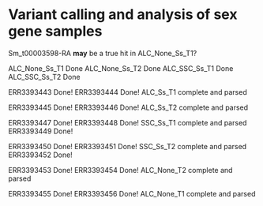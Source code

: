 # Variant calling and analysis of sex gene samples

Sm_t00003598-RA __may__ be a true hit in ALC_None_Ss_T1?

ALC_None_Ss_T1	Done
ALC_None_Ss_T2	Done
ALC_SSC_Ss_T1	Done
ALC_SSC_Ss_T2	Done

ERR3393443	Done!
ERR3393444	Done!	ALC_Ss_T1 complete and parsed

ERR3393445	Done!
ERR3393446	Done!	ALC_Ss_T2 complete and parsed

ERR3393447	Done!
ERR3393448	Done!	SSC_Ss_T1 complete and parsed
ERR3393449	Done!

ERR3393450	Done!
ERR3393451	Done!	SSC_Ss_T2 complete and parsed
ERR3393452	Done!

ERR3393453	Done!
ERR3393454	Done!	ALC_None_T2 complete and parsed

ERR3393455	Done!
ERR3393456	Done!	ALC_None_T1 complete and parsed
